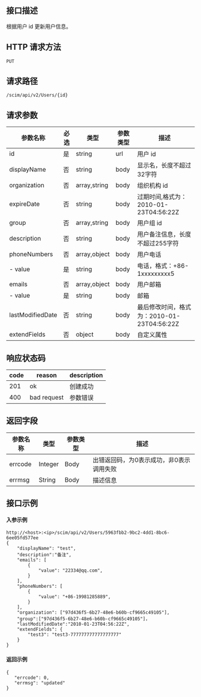## 接口描述
根据用户 id 更新用户信息。

## HTTP 请求方法
```
PUT
```

## 请求路径
```
/scim/api/v2/Users/{id}
```


## 请求参数
| 参数名称         | 必选 | 类型         | 参数类型 | 描述                                      |
| ---------------- | ---- | ------------ | -------- | ----------------------------------------- |
| id               | 是   | string       | url      | 用户 id                                   |
| displayName      | 否   | string       | body     | 显示名，长度不超过32字符                  |
| organization     | 否   | array,string | body     | 组织机构 id                               |
| expireDate       | 否   | string       | body     | 过期时间,格式为：2010-01-23T04:56:22Z     |
| group            | 否   | array,string | body     | 用户组 id                                 |
| description      | 否   | string       | body     | 用户备注信息，长度不超过255字符           |
| phoneNumbers     | 否   | array,object | body     | 用户电话                                  |
| - value          | 是   | string       | body     | 电话，格式：+86-1xxxxxxxxx5               |
| emails           | 否   | array,object | body     | 用户邮箱                                  |
| - value          | 是   | string       | body     | 邮箱                                      |
| lastModifiedDate | 否   | string       | body     | 最后修改时间，格式为：2010-01-23T04:56:22Z |
| extendFields     | 否   | object       | body     | 自定义属性                                |





## 响应状态码
| code | reason      | description |
| ---- | ----------- | ----------- |
| 201  | ok          | 创建成功    |
| 400  | bad request | 参数错误    |



## 返回字段
| 参数名称 | 类型    | 参数类型 | 描述                                     |
| -------- | ------- | -------- | ---------------------------------------- |
| errcode  | Integer | Body     | 出错返回码，为0表示成功，非0表示调用失败 |
| errmsg   | String  | Body     | 描述信息                                 |





##  接口示例
#### 入参示例
```
http://<host>:<ip>/scim/api/v2/Users/5963fbb2-9bc2-4dd1-8bc6-6ee05fd577ee
{
    "displayName": "test",
    "description":"备注",
    "emails": [
        {
            "value": "22334@qq.com",
        }
    ],
    "phoneNumbers": [
        {
            "value": "+86-19981285889",
        }
    ],
    "organization": ["97d436f5-6b27-48e6-b60b-cf9665c49105"],
    "group":["97d436f5-6b27-48e6-b60b-cf9665c49105"]，
    "lastModifiedDate":"2010-01-23T04:56:22Z",
    "extendFields": {
        "test3": "test3-777777777777777777"
    }
}
```
#### 返回示例
```
{
   "errcode": 0,
   "errmsg": "updated"
}
```




